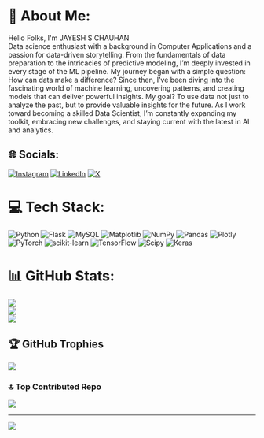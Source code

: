 # 🙂 About Me:
Hello Folks, I'm JAYESH S CHAUHAN<br>Data science enthusiast with a background in Computer Applications and a passion for data-driven storytelling. From the fundamentals of data preparation to the intricacies of predictive modeling, I’m deeply invested in every stage of the ML pipeline. My journey began with a simple question: How can data make a difference? Since then, I’ve been diving into the fascinating world of machine learning, uncovering patterns, and creating models that can deliver powerful insights. My goal? To use data not just to analyze the past, but to provide valuable insights for the future. As I work toward becoming a skilled Data Scientist, I’m constantly expanding my toolkit, embracing new challenges, and staying current with the latest in AI and analytics.


## 🌐 Socials:
[![Instagram](https://img.shields.io/badge/Instagram-%23E4405F.svg?logo=Instagram&logoColor=white)](https://instagram.com/jesc_11_) [![LinkedIn](https://img.shields.io/badge/LinkedIn-%230077B5.svg?logo=linkedin&logoColor=white)](https://linkedin.com/in/jayeshschauhan0810) [![X](https://img.shields.io/badge/X-black.svg?logo=X&logoColor=white)]((https://x.com/JayeshSChauhan6)) 

# 💻 Tech Stack:
![Python](https://img.shields.io/badge/python-3670A0?style=for-the-badge&logo=python&logoColor=ffdd54) ![Flask](https://img.shields.io/badge/flask-%23000.svg?style=for-the-badge&logo=flask&logoColor=white) ![MySQL](https://img.shields.io/badge/mysql-4479A1.svg?style=for-the-badge&logo=mysql&logoColor=white) ![Matplotlib](https://img.shields.io/badge/Matplotlib-%23ffffff.svg?style=for-the-badge&logo=Matplotlib&logoColor=black) ![NumPy](https://img.shields.io/badge/numpy-%23013243.svg?style=for-the-badge&logo=numpy&logoColor=white) ![Pandas](https://img.shields.io/badge/pandas-%23150458.svg?style=for-the-badge&logo=pandas&logoColor=white) ![Plotly](https://img.shields.io/badge/Plotly-%233F4F75.svg?style=for-the-badge&logo=plotly&logoColor=white) ![PyTorch](https://img.shields.io/badge/PyTorch-%23EE4C2C.svg?style=for-the-badge&logo=PyTorch&logoColor=white) ![scikit-learn](https://img.shields.io/badge/scikit--learn-%23F7931E.svg?style=for-the-badge&logo=scikit-learn&logoColor=white) ![TensorFlow](https://img.shields.io/badge/TensorFlow-%23FF6F00.svg?style=for-the-badge&logo=TensorFlow&logoColor=white) ![Scipy](https://img.shields.io/badge/SciPy-%230C55A5.svg?style=for-the-badge&logo=scipy&logoColor=%white) ![Keras](https://img.shields.io/badge/Keras-%23D00000.svg?style=for-the-badge&logo=Keras&logoColor=white)
# 📊 GitHub Stats:
![](https://github-readme-stats.vercel.app/api?username=JayeshSChauhan&theme=dark&hide_border=false&include_all_commits=false&count_private=false)<br/>
![](https://github-readme-streak-stats.herokuapp.com/?user=JayeshSChauhan&theme=dark&hide_border=false)<br/>
![](https://github-readme-stats.vercel.app/api/top-langs/?username=JayeshSChauhan&theme=dark&hide_border=false&include_all_commits=false&count_private=false&layout=compact)

## 🏆 GitHub Trophies
![](https://github-profile-trophy.vercel.app/?username=JayeshSChauhan&theme=radical&no-frame=false&no-bg=false&margin-w=4)


### 🔝 Top Contributed Repo
![](https://github-contributor-stats.vercel.app/api?username=JayeshSChauhan&limit=5&theme=dark&combine_all_yearly_contributions=true)

---
[![](https://visitcount.itsvg.in/api?id=JayeshSChauhan&icon=6&color=3)](https://visitcount.itsvg.in)

<!-- Proudly created with GPRM ( https://gprm.itsvg.in ) -->
